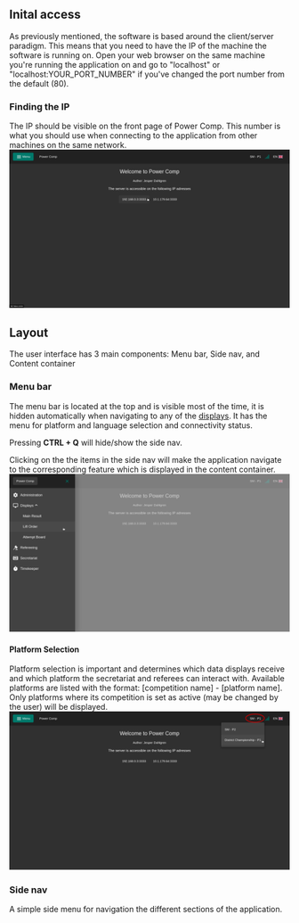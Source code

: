 ## Inital access

As previously mentioned, the software is based around the client/server paradigm. This means that you need to have the IP of the machine the software is running on. Open your web browser on the same machine you're running the application on and go to "localhost" or "localhost:YOUR_PORT_NUMBER" if you've changed the port number from the default (80).

### Finding the IP

The IP should be visible on the front page of Power Comp. This number is what you should use when connecting to the application from other machines on the same network.
![](images/home.png)

## Layout

The user interface has 3 main components: Menu bar, Side nav, and Content container

### Menu bar

The menu bar is located at the top and is visible most of the time, it is hidden automatically when navigating to any of the [displays](displays). It has the menu for platform and language selection and connectivity status.

Pressing **CTRL + Q** will hide/show the side nav.

Clicking on the the items in the side nav will make the application navigate to the corresponding feature which is displayed in the content container.
![](images/home-sidenav.png)

#### Platform Selection

Platform selection is important and determines which data displays receive and which platform the secretariat and referees can interact with.
Available platforms are listed with the format: [competition name] - [platform name]. Only platforms where its competition is set as active (may be changed by the user) will be displayed.
![](images/home-platform-select.png)

### Side nav

A simple side menu for navigation the different sections of the application.
